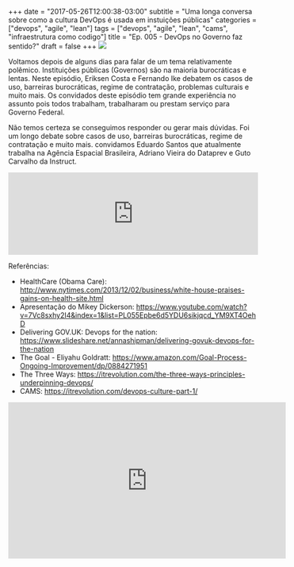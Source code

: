 +++
date = "2017-05-26T12:00:38-03:00"
subtitle = "Uma longa conversa sobre como a cultura DevOps é usada em instuições públicas"
categories = ["devops", "agile", "lean"]
tags = ["devops", "agile", "lean", "cams", "infraestrutura como codigo"]
title = "Ep. 005 - DevOps no Governo faz sentido?"
draft = false
+++
![](/img/tax-consultant.jpg)

Voltamos depois de alguns dias para falar de um tema relativamente polêmico. Instituições públicas (Governos) são na maioria burocráticas e lentas. Neste episódio, Eriksen Costa e Fernando Ike debatem os casos de uso, barreiras burocráticas, regime de contratação, problemas culturais e muito mais. Os convidados deste episódio tem grande experiência no assunto pois todos trabalham, trabalharam ou prestam serviço para Governo Federal.

Não temos certeza se conseguimos responder ou gerar mais dúvidas. Foi um longo debate sobre casos de uso, barreiras burocráticas, regime de contratação e muito mais.  convidamos Eduardo Santos que atualmente trabalha na Agência Espacial Brasileira, Adriano Vieira do Dataprev e Guto Carvalho da Instruct.


<iframe width="100%" height="166" scrolling="no" frameborder="no" src="https://w.soundcloud.com/player/?url=https%3A//api.soundcloud.com/tracks/324606372&amp;color=ff5500&amp;auto_play=false&amp;hide_related=false&amp;show_comments=true&amp;show_user=true&amp;show_reposts=false"></iframe>

Referências:

- HealthCare (Obama Care): http://www.nytimes.com/2013/12/02/business/white-house-praises-gains-on-health-site.html
- Apresentação do Mikey Dickerson:  https://www.youtube.com/watch?v=7Vc8sxhy2I4&index=1&list=PL055Epbe6d5YDU6sikjqcd_YM9XT4OehD
- Delivering GOV.UK: Devops for the nation: https://www.slideshare.net/annashipman/delivering-govuk-devops-for-the-nation
- The Goal - Eliyahu Goldratt: https://www.amazon.com/Goal-Process-Ongoing-Improvement/dp/0884271951
- The Three Ways: https://itrevolution.com/the-three-ways-principles-underpinning-devops/
- CAMS: https://itrevolution.com/devops-culture-part-1/


<iframe width="560" height="315" src="https://www.youtube.com/embed/2aFo8Ln5jnc" frameborder="0" allowfullscreen></iframe>
